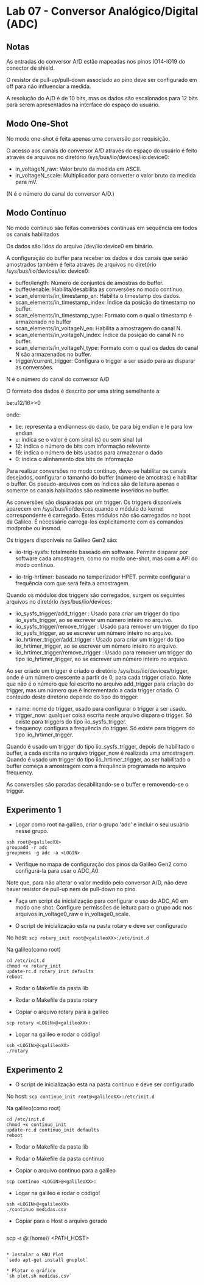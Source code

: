 # Lab 07 - Conversor Analógico/Digital (ADC)

## Notas

As entradas do conversor A/D estão mapeadas nos pinos IO14-IO19 do conector de shield.

O resistor de pull-up/pull-down associado ao pino deve ser configurado em off para não influenciar a medida.

A resolução do A/D é de 10 bits, mas os dados são escalonados para 12 bits para serem apresentados na interface do espaço do usuário.

## Modo One-Shot

No modo one-shot é feita apenas uma conversão por requisição.

O acesso aos canais do conversor A/D através do espaço do usuário é feito através de arquivos no diretório /sys/bus/iio/devices/iio:device0:

* in_voltageN_raw: Valor bruto da medida em ASCII.
* in_voltageN_scale: Multiplicador para converter o valor bruto da medida para mV.

(N é o número do canal do conversor A/D.)

## Modo Contínuo

No modo contínuo são feitas conversões contínuas em sequência em todos os canais habilitados

Os dados são lidos do arquivo /dev/iio:device0 em binário. 

A configuração do buffer para receber os dados e dos canais que serão amostrados também é feita através de arquivos no diretório /sys/bus/iio/devices/iio: device0:

* buffer/length: Número de conjuntos de amostras do buffer.
* buffer/enable: Habilita/desabilita as conversões no modo contínuo.
* scan_elements/in_timestamp_en: Habilita o timestamp dos dados.
* scan_elements/in_timestamp_index: Índice da posição do timestamp no buffer.
* scan_elements/in_timestamp_type: Formato com o qual o timestamp é armazenado no buffer
* scan_elements/in_voltageN_en: Habilita a amostragem do canal N.
* scan_elements/in_voltageN_index: Índice da posição do canal N no buffer.
* scan_elements/in_voltageN_type: Formato com o qual os dados do canal N são armazenados no buffer.
* trigger/current_trigger: Configura o trigger a ser usado para as disparar as conversões.

N é o número do canal do conversor A/D

O formato dos dados é descrito por uma string semelhante a:

be:u12/16>>0

onde:
* be: representa a endianness do dado, be para big endian e le para low endian
* u: indica se o valor é com sinal (s) ou sem sinal (u)
* 12: indica o número de bits com informação relevante
* 16: indica o número de bits usados para armazenar o dado
* 0: indica o alinhamento dos bits de informação

Para realizar conversões no modo contínuo, deve-se habilitar os canais desejados, configurar o tamanho do buffer (número de amostras) e habilitar o  buffer. Os pseudo-arquivos com os índices são de leitura apenas e somente os canais habilitados são realmente inseridos no buffer.

As conversões são disparadas por um trigger. Os triggers disponíveis aparecem em /sys/bus/iio/devices quando o módulo do kernel correspondente é carregado. Estes módulos não são carregados no boot da Galileo. É necessário carrega-los explicitamente com os comandos modprobe ou insmod.

Os triggers disponíveis na Galileo Gen2 são:

* iio-trig-sysfs: totalmente baseado em software. Permite disparar por software cada amostragem, como no modo one-shot, mas com a API do modo contínuo.

* iio-trig-hrtimer: baseado no temporizador HPET. permite configurar a frequência com que será feita a amostragem.

Quando os módulos dos triggers são corregados, surgem os seguintes arquivos no diretório /sys/bus/iio/devices:

* iio_sysfs_trigger/add_trigger : Usado para criar um trigger do tipo iio_sysfs_trigger, ao se escrever um número inteiro no arquivo.
* iio_sysfs_trigger/remove_trigger : Usado para remover um trigger do tipo iio_sysfs_trigger, ao se escrever um número inteiro no arquivo.
* iio_hrtimer_trigger/add_trigger : Usado para criar um trigger do tipo iio_hrtimer_trigger, ao se escrever um número inteiro no arquivo.
* iio_hrtimer_trigger/remove_trigger : Usado para remover um trigger do tipo iio_hrtimer_trigger, ao se escrever um número inteiro no arquivo.

Ao ser criado um trigger é criado o diretório /sys/bus/iio/devices/trigger<n>, onde <n> é um número crescente a partir de 0, para cada trigger criado. Note que <n> não é o número que foi escrito no arquivo add_trigger para criação do trigger, mas um número que é incrementado a cada trigger criado. O conteúdo deste diretório depende do tipo do trigger:

* name: nome do trigger, usado para configurar o trigger a ser usado.
* trigger_now: qualquer coisa escrita neste arquivo dispara o trigger. Só existe para triggers do tipo iio_sysfs_trigger.
* frequency: configura a frequência do trigger. Só existe para triggers do tipo iio_hrtimer_trigger.

Quando é usado um trigger do tipo iio_sysfs_trigger, depois de habilitado o buffer, a cada escrita no arquivo trigger_now é realizada uma amostragem. Quando é usado um trigger do tipo iio_hrtimer_trigger, ao ser habilitado o buffer começa a amostragem com a frequência programada no arquivo frequency.

As conversões são paradas desabilitando-se o buffer e removendo-se o trigger.

## Experimento 1

* Logar como root na galileo, criar o grupo 'adc' e incluir o seu usuário nesse grupo.
```
ssh root@<galileoXX>
groupadd -r adc
groupmems -g adc -a <LOGIN>

```

* Verifique no mapa de configuração dos pinos da Galileo Gen2 como configurá-la para usar o ADC_A0. 
  
Note que, para não alterar o valor medido pelo conversor A/D, não deve haver resistor de pull-up nem de pull-down no pino.

* Faça um script de inicialização para configurar o uso do ADC_A0 em modo one shot. Configure permissões de leitura para o grupo adc nos arquivos in_voltage0_raw e in_voltage0_scale.

* O script de inicialização esta na pasta rotary e deve ser configurado 

No host:
`scp rotary_init root@<galileoXX>:/etc/init.d`

Na galileo(como root)
```
cd /etc/init.d
chmod +x rotary_init
update-rc.d rotary_init defaults
reboot
```

* Rodar o Makefile da pasta lib

* Rodar o Makefile da pasta rotary

* Copiar o arquivo rotary para a galileo

`scp rotary <LOGiN>@<galileoXX>:`

* Logar na galileo e rodar o código!
```
ssh <LOGIN>@<galileoXX>
./rotary
```

## Experimento 2

* O script de inicialização esta na pasta continuo e deve ser configurado 

No host:
`scp continuo_init root@<galileoXX>:/etc/init.d`

Na galileo(como root)
```
cd /etc/init.d
chmod +x continuo_init
update-rc.d continuo_init defaults
reboot
```

* Rodar o Makefile da pasta lib

* Rodar o Makefile da pasta continuo

* Copiar o arquivo continuo para a galileo

`scp continuo <LOGiN>@<galileoXX>:`

* Logar na galileo e rodar o código!
```
ssh <LOGIN>@<galileoXX>
./continuo medidas.csv
```

* Copiar para o Host o arquivo gerado 
  ```
scp -r <LOGIN>@<galileoXX>:/home/<LOGIN>/<FILE> <PATH_HOST>
  ```

* Instalar o GNU Plot
`sudo apt-get install gnuplot`

* Plotar o gráfico
`sh plot.sh medidas.csv`




